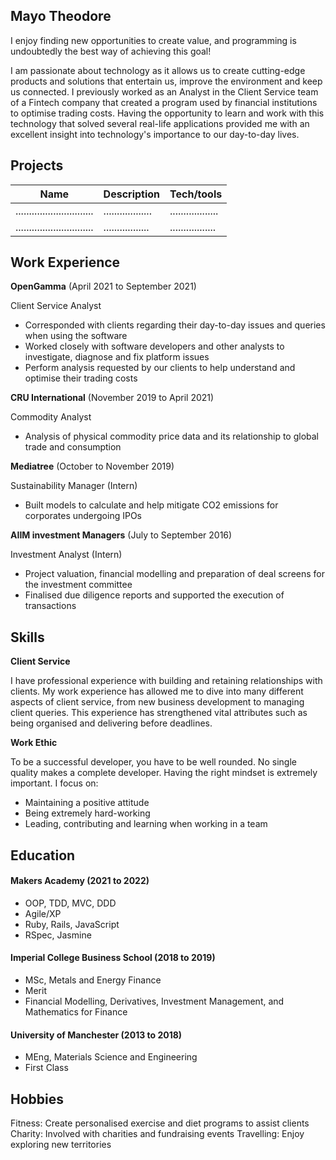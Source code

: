 ## Mayo Theodore

I enjoy finding new opportunities to create value, and programming is undoubtedly the best way of achieving this goal!

I am passionate about technology as it allows us to create cutting-edge products and solutions that entertain us, improve the environment and keep us connected. I previously worked as an Analyst in the Client Service team of a Fintech company that created a program used by financial institutions to optimise trading costs. Having the opportunity to learn and work with this technology that solved several real-life applications provided me with an excellent insight into technology's importance to our day-to-day lives.


## Projects

| Name                         | Description       | Tech/tools        |
| ---------------------------- | ----------------- | ----------------- |
| .............................| ..................| ..................|
| .............................| ................. | ................. |

## Work Experience

**OpenGamma** (April 2021 to September 2021)

Client Service Analyst

- Corresponded with clients regarding their day-to-day issues and queries when using the software
- Worked closely with software developers and other analysts to investigate, diagnose and fix platform issues
- Perform analysis requested by our clients to help understand and optimise their trading costs

**CRU International** (November 2019 to April 2021)

Commodity Analyst

- Analysis of physical commodity price data and its relationship to global trade and consumption

**Mediatree** (October to November 2019)

Sustainability Manager (Intern)

- Built models to calculate and help mitigate CO2 emissions for corporates undergoing IPOs

**AIIM investment Managers** (July to September 2016)  

Investment Analyst (Intern)

- Project valuation, financial modelling and preparation of deal screens for the investment committee
-	Finalised due diligence reports and supported the execution of transactions


## Skills

**Client Service**

I have professional experience with building and retaining relationships with clients. My work experience has allowed me to dive into many different aspects of client service, from new business development to managing client queries. This experience has strengthened vital attributes such as being organised and delivering before deadlines.

**Work Ethic**

To be a successful developer, you have to be well rounded. No single quality makes a complete developer. Having the right mindset is extremely important. I focus on:
- Maintaining a positive attitude
- Being extremely hard-working
- Leading, contributing and learning when working in a team


## Education

#### Makers Academy (2021 to 2022)

- OOP, TDD, MVC, DDD
- Agile/XP
- Ruby, Rails, JavaScript
- RSpec, Jasmine

#### Imperial College Business School (2018 to 2019)

- MSc, Metals and Energy Finance
- Merit
- Financial Modelling, Derivatives, Investment Management, and Mathematics for Finance

#### University of Manchester (2013 to 2018)

- MEng, Materials Science and Engineering
- First Class


## Hobbies

Fitness: Create personalised exercise and diet programs to assist clients
Charity: Involved with charities and fundraising events
Travelling: Enjoy exploring new territories



